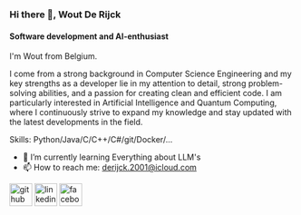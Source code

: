 ### Hi there 👋, Wout De Rijck
#### Software development and AI-enthusiast

I'm Wout from Belgium.

I come from a strong background in Computer Science Engineering and my key strengths as a developer lie in my attention to detail, strong problem-solving abilities, and a passion for creating clean and efficient code. I am particularly interested in Artificial Intelligence and Quantum Computing, where I continuously strive to expand my knowledge and stay updated with the latest developments in the field.

Skills:  Python/Java/C/C++/C#/git/Docker/... 

- 🌱 I’m currently learning Everything about LLM's 
- 📫 How to reach me: derijck.2001@icloud.com


[<img src='https://cdn.jsdelivr.net/npm/simple-icons@3.0.1/icons/github.svg' alt='github' height='40'>](https://github.com/https://github.com/WoutDeRijck)  [<img src='https://cdn.jsdelivr.net/npm/simple-icons@3.0.1/icons/linkedin.svg' alt='linkedin' height='40'>](https://www.linkedin.com/in/https://www.linkedin.com/in/wout-de-rijck-337749223//)  [<img src='https://cdn.jsdelivr.net/npm/simple-icons@3.0.1/icons/facebook.svg' alt='facebook' height='40'>](https://www.facebook.com/https://www.facebook.com/wout.derijck/)  

